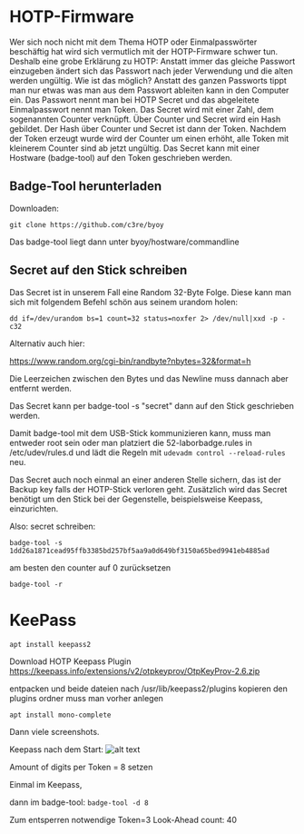 # HOTP-Firmware
Wer sich noch nicht mit dem Thema HOTP oder Einmalpasswörter beschäftig hat wird sich vermutlich mit der HOTP-Firmware schwer tun. Deshalb eine grobe Erklärung zu HOTP: Anstatt immer das gleiche Passwort einzugeben ändert sich das Passwort nach jeder Verwendung und die alten werden ungültig. Wie ist das möglich? Anstatt des ganzen Passworts tippt man nur etwas was man aus dem Passwort ableiten kann in den Computer ein. Das Passwort nennt man bei HOTP Secret und das abgeleitete Einmalpasswort nennt man Token. Das Secret wird mit einer Zahl, dem sogenannten Counter verknüpft. Über Counter und Secret wird ein Hash gebildet. Der Hash über Counter und Secret ist dann der Token. Nachdem der Token erzeugt wurde wird der Counter um einen erhöht, alle Token mit kleinerem Counter sind ab jetzt ungültig. Das Secret kann mit einer Hostware (badge-tool) auf den Token geschrieben werden. 

## Badge-Tool herunterladen

Downloaden:

`git clone https://github.com/c3re/byoy`

Das badge-tool liegt dann unter byoy/hostware/commandline


## Secret auf den Stick schreiben
Das Secret ist in unserem Fall eine Random 32-Byte Folge. Diese kann man sich mit folgendem Befehl schön aus seinem urandom holen:

`dd if=/dev/urandom bs=1 count=32 status=noxfer 2> /dev/null|xxd -p -c32`

Alternativ auch hier:

https://www.random.org/cgi-bin/randbyte?nbytes=32&format=h

Die Leerzeichen zwischen den Bytes und das Newline muss dannach aber entfernt werden.

Das Secret kann per badge-tool -s "secret" dann auf den Stick geschrieben werden.

Damit badge-tool mit dem USB-Stick kommunizieren kann, muss man entweder root sein oder man platziert die 52-laborbadge.rules in /etc/udev/rules.d und lädt die Regeln mit `udevadm control --reload-rules` neu.

Das Secret auch noch einmal an einer anderen Stelle sichern, das ist der Backup key falls der HOTP-Stick verloren geht. Zusätzlich wird das Secret benötigt um den Stick bei der Gegenstelle, beispielsweise Keepass, einzurichten.

Also: secret schreiben:

`badge-tool -s 1dd26a1871cead95ffb3385bd257bf5aa9a0d649bf3150a65bed9941eb4885ad`

am besten den counter auf 0 zurücksetzen


`badge-tool -r`

# KeePass

`apt install keepass2`

Download HOTP Keepass Plugin
https://keepass.info/extensions/v2/otpkeyprov/OtpKeyProv-2.6.zip


entpacken und beide dateien nach /usr/lib/keepass2/plugins kopieren den plugins ordner muss man vorher anlegen

`apt install mono-complete`

Dann viele screenshots.

Keepass nach dem Start:
![alt text](https://github.com/c3re/byoy/blob/master/docs/keepass_screenshots/1keepass.png "keepass nach dem start")

Amount of digits per Token = 8 setzen

Einmal im Keepass,

dann im badge-tool:
`badge-tool -d 8`

Zum entsperren notwendige Token=3
Look-Ahead count: 40
